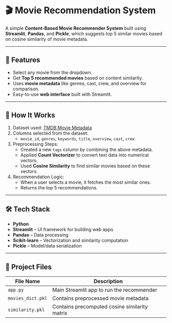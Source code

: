# 🎬 Movie Recommendation System

A simple **Content-Based Movie Recommender System** built using **Streamlit**, **Pandas**, and **Pickle**, which suggests top 5 similar movies based on cosine similarity of movie metadata.

---

## 🚀 Features

- Select any movie from the dropdown.
- Get **Top 5 recommended movies** based on content similarity.
- Uses **movie metadata** like genres, cast, crew, and overview for comparison.
- Easy-to-use **web interface** built with Streamlit.

---

## 🧠 How It Works

1. Dataset used: [TMDB Movie Metadata](https://www.kaggle.com/datasets/tmdb/tmdb-movie-metadata)
2. Columns selected from the dataset:
   - `movie_id`, `genres`, `keywords`, `title`, `overview`, `cast`, `crew`
3. Preprocessing Steps:
   - Created a new `tags` column by combining the above metadata.
   - Applied **Count Vectorizer** to convert text data into numerical vectors.
   - Used **Cosine Similarity** to find similar movies based on these vectors.
4. Recommendation Logic:
   - When a user selects a movie, it fetches the most similar ones.
   - Returns the top 5 recommendations.

---

## 🛠 Tech Stack

- **Python**
- **Streamlit** – UI framework for building web apps
- **Pandas** – Data processing
- **Scikit-learn** – Vectorization and similarity computation
- **Pickle** – Model/data serialization

---

## 📂 Project Files

| File Name          | Description                                      |
|--------------------|--------------------------------------------------|
| `app.py`           | Main Streamlit app to run the recommender        |
| `movies_dict.pkl`  | Contains preprocessed movie metadata              |
| `similarity.pkl`   | Contains precomputed cosine similarity matrix     |

